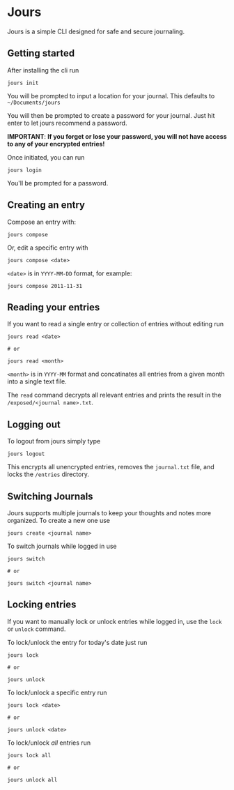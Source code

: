 # Jours
Jours is a simple CLI designed for safe and secure journaling. 

## Getting started

After installing the cli run

```
jours init
```

You will be prompted to input a location for your journal. This defaults to `~/Documents/jours` 

You will then be prompted to create a password for your journal. Just hit enter to let jours recommend a password. 

**IMPORTANT**: **If you forget or lose your password, you will not have access to any of your encrypted entries!**

Once initiated, you can run
```
jours login
```
You'll be prompted for a password. 

## Creating an entry
Compose an entry with:
```
jours compose
```
Or, edit a specific entry with 
```
jours compose <date>
```
`<date>` is in `YYYY-MM-DD` format, for example:
```
jours compose 2011-11-31
```

## Reading your entries
If you want to read a single entry or collection of entries without editing run
```
jours read <date>

# or

jours read <month>
```
`<month>` is in `YYYY-MM` format and concatinates all entries from a given month into a single text file. 

The `read` command decrypts all relevant entries and prints the result in the `/exposed/<journal name>.txt`.

## Logging out
To logout from jours simply type
```
jours logout
```

This encrypts all unencrypted entries, removes the `journal.txt` file, and locks the `/entries` directory.

## Switching Journals 
Jours supports multiple journals to keep your thoughts and notes more organized. To create a new one use
```
jours create <journal name>
```

To switch journals while logged in use
```
jours switch 

# or

jours switch <journal name>
```

## Locking entries

If you want to manually lock or unlock entries while logged in, use the `lock` or `unlock` command. 

To lock/unlock the entry for today's date just run
```
jours lock

# or 

jours unlock
```
To lock/unlock a specific entry run
```
jours lock <date>

# or

jours unlock <date>
```
To lock/unlock _all_ entries run
```
jours lock all

# or

jours unlock all
```

